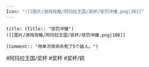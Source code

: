```yaml
---
Icon: "![[图片/游戏攻略/阿玛拉王国/奖杯/惩罚冲撞.png|30]]"
---
```

```ad-common-bronze-trophy
title: (Title:: "惩罚冲撞")
![[图片/游戏攻略/阿玛拉王国/奖杯/惩罚冲撞.png|100]]

(Comment:: "用单次改命杀死了5个敌人。")
```

#阿玛拉王国/奖杯 #奖杯 #奖杯/铜

